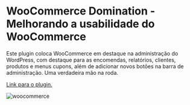 # WooCommerce Domination - Melhorando a usabilidade do WooCommerce


Este plugin coloca WooCommerce em destaque na administração do WordPress, com destaque para as encomendas, relatórios, clientes, produtos e menus cupons, além de adicionar novos botões na barra de administração. Uma verdadeira mão na roda.

[Link para o plugin.](http://wordpress.org/plugins/woocommerce-domination/)

![woocommerce](https://altyra.com/wp-content/uploads/2018/11/woocommerce-logo-e1429552613105.png)

